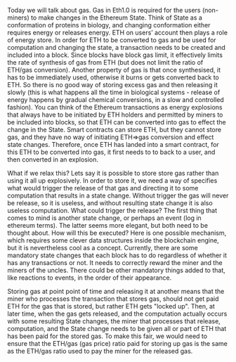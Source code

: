 Today we will talk about gas. Gas in Eth1.0 is required for the users (non-miners) to make changes in the Ethereum State.
Think of State as a conformation of proteins in biology, and changing conformation either requires energy or releases energy.
ETH on users’ account then plays a role of energy store.
In order for ETH to be converted to gas and be used for computation and changing the state,
a transaction needs to be created and included into a block.
Since blocks have block gas limit, it effectively limits the rate of synthesis of gas from ETH (but does not limit the ratio
of ETH/gas conversion).
Another property of gas is that once synthesised, it has to be immediately used, otherwise it burns or
gets converted back to ETH.
So there is no good way of storing excess gas and then releasing it slowly
(this is what happens all the time in biological systems - release of energy happens by gradual chemical conversions,
in a slow and controlled fashion). You can think of the Ethereum transactions as energy explosions that always
have to be initiated by ETH holders and permitted by miners to be included into blocks,
so that ETH can be converted into gas to effect the change in the State. Smart contracts can store ETH,
but they cannot store gas, and they have no way of initiating ETH=>gas conversion and effect state changes.
Therefore, once ETH has landed into a smart contract, for this ETH to be converted into gas,
it first needs to to back to a user, and then converted in an  explosion.

What if we relax this? Lets say it is possible to store store gas rather than using it all up explosively. In order to
store it, we need a way of specifies what would trigger the release of that gas and directing it to some computation that
results in a state change. Without trigger the gas will never be release, so it is useless, and without resulting state change
it is also useless computation. What could trigger the release? The first thing that comes to mind is another state
change, or perhaps an event (log in ethereum terms). The latter seems more elegant, but both need to be thought about.
How will this be executed? Here is one possible mechanism, which requires some clever data structures inside the
blockchain engine, but it is nevertheless cool as a concept. Currently, there are some mandatory state changes that
each block has to do regardless of whether it has any transactions or not. It needs to correctly reward the miner and
the miners of the uncles. There could be other mandatory things added to that, like reactions to events, in the order
of their appearance.

Storing gas at point point of time and releasing it at another means that the miner who processes the transaction
that stores gas, should not get paid ETH for the gas that is stored, but rather ETH gets "locked up". Then, at later
time, when the gas gets released, and the computation actually occurs with some resulting State changes, the miner
that processes that release, computation, and the State change needs to be given all or part of ETH that has been
paid for the stored gas. To make this fair, we would need to ensure that the ETH/gas (gas price) ratio paid for
storing up gas is the same as the ETH/gas ratio used to pay the miner for the released gas. 
